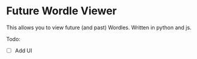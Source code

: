 # Future Wordle Viewer
This allows you to view future (and past) Wordles.
Written in python and js.

Todo:
- [ ] Add UI
